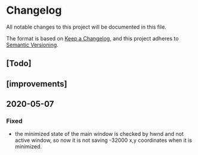 # Changelog

All notable changes to this project will be documented in this file.

The format is based on [Keep a Changelog](https://keepachangelog.com/en/1.0.0/),
and this project adheres to [Semantic Versioning](https://semver.org/spec/v2.0.0.html).

## [Todo]

## [improvements]

## 2020-05-07

### Fixed

- the minimized state of the main window is checked by hwnd and not active window, so now it is not saving -32000 x,y coordinates when it is minimized.
